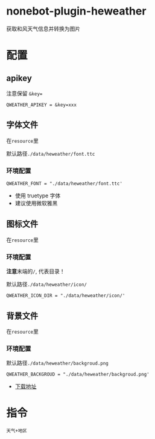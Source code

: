 # nonebot-plugin-heweather

获取和风天气信息并转换为图片

# 配置

## apikey

注意保留 `&key=`

```
QWEATHER_APIKEY = &key=xxx
```

## 字体文件

在`resource`里

默认路径`./data/heweather/font.ttc`

### 环境配置
```
QWEATHER_FONT = "./data/heweather/font.ttc'
```

- 使用 truetype 字体
- 建议使用微软雅黑

## 图标文件

在`resource`里

### 环境配置

**注意**末端的`/`, 代表目录！

默认路径`./data/heweather/icon/`

```
QWEATHER_ICON_DIR = "./data/heweather/icon/'
```

## 背景文件

在`resource`里

### 环境配置

默认路径`./data/heweather/backgroud.png`

```
QWEATHER_BACKGROUD = "./data/heweather/backgroud.png'
```

- [下载地址](https://dev.qweather.com/docs/start/icons/)

# 指令

`天气+地区`

